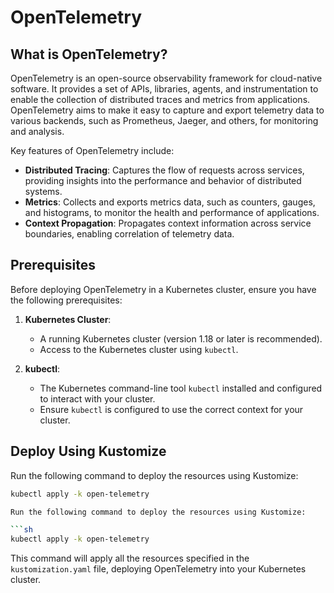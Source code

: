# OpenTelemetry

## What is OpenTelemetry?

OpenTelemetry is an open-source observability framework for cloud-native software. It provides a set of APIs, libraries, agents, and instrumentation to enable the collection of distributed traces and metrics from applications. OpenTelemetry aims to make it easy to capture and export telemetry data to various backends, such as Prometheus, Jaeger, and others, for monitoring and analysis.

Key features of OpenTelemetry include:
- **Distributed Tracing**: Captures the flow of requests across services, providing insights into the performance and behavior of distributed systems.
- **Metrics**: Collects and exports metrics data, such as counters, gauges, and histograms, to monitor the health and performance of applications.
- **Context Propagation**: Propagates context information across service boundaries, enabling correlation of telemetry data.

## Prerequisites

Before deploying OpenTelemetry in a Kubernetes cluster, ensure you have the following prerequisites:

1. **Kubernetes Cluster**:
   - A running Kubernetes cluster (version 1.18 or later is recommended).
   - Access to the Kubernetes cluster using `kubectl`.

2. **kubectl**:
   - The Kubernetes command-line tool `kubectl` installed and configured to interact with your cluster.
   - Ensure `kubectl` is configured to use the correct context for your cluster.


## Deploy Using Kustomize

Run the following command to deploy the resources using Kustomize:

```sh
kubectl apply -k open-telemetry

Run the following command to deploy the resources using Kustomize:

```sh
kubectl apply -k open-telemetry
```

This command will apply all the resources specified in the `kustomization.yaml` file, deploying OpenTelemetry into your Kubernetes cluster.

